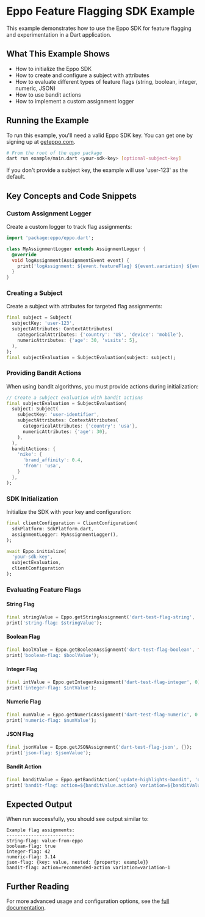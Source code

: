 # Eppo Feature Flagging SDK Example

This example demonstrates how to use the Eppo SDK for feature flagging and experimentation in a Dart application.

## What This Example Shows

- How to initialize the Eppo SDK
- How to create and configure a subject with attributes
- How to evaluate different types of feature flags (string, boolean, integer, numeric, JSON)
- How to use bandit actions
- How to implement a custom assignment logger

## Running the Example

To run this example, you'll need a valid Eppo SDK key. You can get one by signing up at [geteppo.com](https://geteppo.com).

```bash
# From the root of the eppo package
dart run example/main.dart <your-sdk-key> [optional-subject-key]
```

If you don't provide a subject key, the example will use 'user-123' as the default.

## Key Concepts and Code Snippets

### Custom Assignment Logger

Create a custom logger to track flag assignments:

```dart
import 'package:eppo/eppo.dart';

class MyAssignmentLogger extends AssignmentLogger {
  @override
  void logAssignment(AssignmentEvent event) {
    print('logAssignment: ${event.featureFlag} ${event.variation} ${event.timestamp}');
  }
}
```

### Creating a Subject

Create a subject with attributes for targeted flag assignments:

```dart
final subject = Subject(
  subjectKey: 'user-123',
  subjectAttributes: ContextAttributes(
    categoricalAttributes: {'country': 'US', 'device': 'mobile'},
    numericAttributes: {'age': 30, 'visits': 5},
  ),
);
final subjectEvaluation = SubjectEvaluation(subject: subject);
```

### Providing Bandit Actions

When using bandit algorithms, you must provide actions during initialization:

```dart
// Create a subject evaluation with bandit actions
final subjectEvaluation = SubjectEvaluation(
  subject: Subject(
    subjectKey: 'user-identifier',
    subjectAttributes: ContextAttributes(
      categoricalAttributes: {'country': 'usa'},
      numericAttributes: {'age': 30},
    ),
  ),
  banditActions: {
    'nike': {
      'brand_affinity': 0.4,
      'from': 'usa',
    }
  },
);
```

### SDK Initialization

Initialize the SDK with your key and configuration:

```dart
final clientConfiguration = ClientConfiguration(
  sdkPlatform: SdkPlatform.dart,
  assignmentLogger: MyAssignmentLogger(),
);

await Eppo.initialize(
  'your-sdk-key', 
  subjectEvaluation, 
  clientConfiguration
);
```

### Evaluating Feature Flags

#### String Flag

```dart
final stringValue = Eppo.getStringAssignment('dart-test-flag-string', 'default-string');
print('string-flag: $stringValue');
```

#### Boolean Flag

```dart
final boolValue = Eppo.getBooleanAssignment('dart-test-flag-boolean', false);
print('boolean-flag: $boolValue');
```

#### Integer Flag

```dart
final intValue = Eppo.getIntegerAssignment('dart-test-flag-integer', 0);
print('integer-flag: $intValue');
```

#### Numeric Flag

```dart
final numValue = Eppo.getNumericAssignment('dart-test-flag-numeric', 0.0);
print('numeric-flag: $numValue');
```

#### JSON Flag

```dart
final jsonValue = Eppo.getJSONAssignment('dart-test-flag-json', {});
print('json-flag: $jsonValue');
```

#### Bandit Action

```dart
final banditValue = Eppo.getBanditAction('update-highlights-bandit', 'default-bandit');
print('bandit-flag: action=${banditValue.action} variation=${banditValue.variation}');
```

## Expected Output

When run successfully, you should see output similar to:

```
Example flag assignments:
-------------------------
string-flag: value-from-eppo
boolean-flag: true
integer-flag: 42
numeric-flag: 3.14
json-flag: {key: value, nested: {property: example}}
bandit-flag: action=recommended-action variation=variation-1
```

## Further Reading

For more advanced usage and configuration options, see the [full documentation](https://docs.geteppo.com/sdks/client-sdks/dart/quickstart/).
